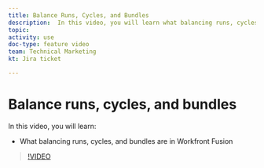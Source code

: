 ```yaml
---
title: Balance Runs, Cycles, and Bundles
description:  In this video, you will learn what balancing runs, cycles, and bundles is in [!DNL Adobe Workfront Fusion].
topic: 
activity: use
doc-type: feature video
team: Technical Marketing
kt: Jira ticket 

---
```

# Balance runs, cycles, and bundles

In this video, you will learn:

* What balancing runs, cycles, and bundles are in Workfront Fusion

>[!VIDEO](https://video.tv.adobe.com/v/335285/?quality=12)
